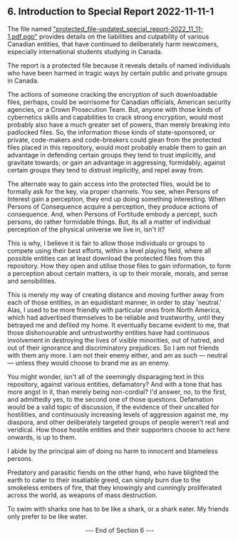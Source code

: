 ## 6. Introduction to Special Report 2022-11-11-1

The file named ["protected_file-updated_special_report-2022_11_11-1.pdf.pgp"](https://github.com/true-hindsight/grim-realities/blob/main/protected_file-updated_special_report-2022_11_11-1.pdf.pgp) provides details on the liabilities and culpability of various Canadian entities, that have continued to deliberately harm newcomers, especially international students studying in Canada.

The report is a protected file because it reveals details of named individuals who have been harmed in tragic ways by certain public and private groups in Canada.

The actions of someone cracking the encryption of such downloadable files, perhaps, could be worrisome for Canadian officials, American security agencies, or a Crown Prosecution Team. But, anyone with those kinds of cybernetics skills and capabilities to crack strong encryption, would most probably also have a much greater set of powers, than merely breaking into padlocked files. So, the information those kinds of state-sponsored, or private, code-makers and code-breakers could glean from the protected files placed in this repository, would most probably enable them to gain an advantage in defending certain groups they tend to trust implicitly, and gravitate towards; or gain an advantage in aggressing, formidably, against certain groups they tend to distrust implicitly, and repel away from.  

The alternate way to gain access into the protected files, would be to formally ask for the key, via proper channels. You see, when Persons of Interest gain a perception, they end up doing something interesting. When Persons of Consequence acquire a perception, they produce actions of consequence. And, when Persons of Fortitude embody a percept, such persons, do rather formidable things. But, its all a matter of individual perception of the physical universe we live in, isn't it? 

This is why, I believe it is fair to allow those individuals or groups to compete using their best efforts, within a level playing field, where all possible entities can at least download the protected files from this repository. How they open and utilise those files to gain information, to form a perception about certain matters, is up to their morale, morals, and sense and sensibilities.

This is merely my way of creating distance and moving further away from each of those entities, in an equidistant manner, in order to stay 'neutral.' Alas, I used to be more friendly with particular ones from North America, which had advertised themselves to be reliable and trustworthy, until they betrayed me and defiled my home. It eventually became evident to me, that those dishonourable and untrustworthy entities have had continuous involvement in destroying the lives of visible minorities, out of hatred, and out of their ignorance and discriminatory prejudices. So I am not friends with them any more. I am not their enemy either, and am as such — neutral — unless they would choose to brand me as an enemy.

You might wonder, isn't all of the seemingly disparaging text in this repository, against various entities, defamatory? And with a tone that has more angst in it, than merely being non-cordial? I'd answer, no, to the first, and admittedly yes, to the second one of those questions. Defamation would be a valid topic of discussion, if the evidence of their uncalled for hostilities, and continuously increasing levels of aggression against me, my diaspora, and other deliberately targeted groups of people weren't real and veridical. How those hostile entities and their supporters choose to act here onwards, is up to them.

I abide by the principal aim of doing no harm to innocent and blameless persons. 

Predatory and parasitic fiends on the other hand, who have blighted the earth to cater to their insatiable greed, can simply burn due to the smokeless embers of fire, that they knowingly and cunningly proliferated across the world, as weapons of mass destruction. 

To swim with sharks one has to be like a shark, or a shark eater. My friends only prefer to be like water. 

<p align="center"> --- End of Section 6 --- </p>
